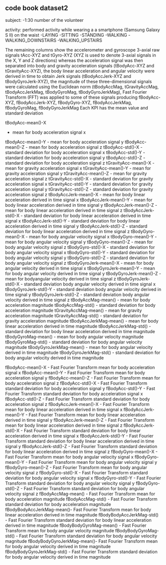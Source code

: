 ## code book dataset2

subject:
-1:30 number of the volunteer

activity:
performed activity while wearing a a smartphone (Samsung Galaxy S II) on the waist
	-LAYING
	-SITTING
	-STANDING
	-WALKING
	-WALKING_DOWNSTAIRS
	-WALKING_UPSTAIRS



The remaining columns show the accelerometer and gyroscope 3-axial raw signals tAcc-XYZ and tGyro-XYZ (XYZ is used to denote 3-axial signals in the X, Y and Z directions)
whereas the acceleration signal was then separated into body and gravity acceleration signals (tBodyAcc-XYZ and tGravityAcc-XYZ), 
the body linear acceleration and angular velocity were derived in time to obtain Jerk signals (tBodyAccJerk-XYZ and tBodyGyroJerk-XYZ),
the magnitude of these three-dimensional signals were calculated using the Euclidean norm (tBodyAccMag, tGravityAccMag, tBodyAccJerkMag, tBodyGyroMag, tBodyGyroJerkMag),
Fast Fourier Transform (FFT) was applied to some of these signals producing fBodyAcc-XYZ, fBodyAccJerk-XYZ, fBodyGyro-XYZ, fBodyAccJerkMag, fBodyGyroMag, fBodyGyroJerkMag
Each KPI has the mean value and standard deviation

tBodyAcc-mean()-X		
- mean for body acceleration signal x

tBodyAcc-mean()-Y		- mean for body acceleration signal y
tBodyAcc-mean()-Z		- mean for body acceleration signal z
tBodyAcc-std()-X		- standard deviation for body acceleration signal x
tBodyAcc-std()-Y		- standard deviation for body acceleration signal y
tBodyAcc-std()-Z		- standard deviation for body acceleration signal z
tGravityAcc-mean()-X		- mean for gravity acceleration signal x
tGravityAcc-mean()-Y		- mean for gravity acceleration signal y
tGravityAcc-mean()-Z		- mean for gravity acceleration signal z
tGravityAcc-std()-X		- standard deviation for gravity acceleration signal x
tGravityAcc-std()-Y		- standard deviation for gravity acceleration signal y
tGravityAcc-std()-Z		- standard deviation for gravity acceleration signal z
tBodyAccJerk-mean()-X		- mean for body linear acceleration derived in time signal x
tBodyAccJerk-mean()-Y		- mean for body linear acceleration derived in time signal y
tBodyAccJerk-mean()-Z		- mean for body linear acceleration derived in time signal z
tBodyAccJerk-std()-X		- standard deviation for body linear acceleration derived in time signal x
tBodyAccJerk-std()-Y		- standard deviation for body linear acceleration derived in time signal y
tBodyAccJerk-std()-Z		- standard deviation for body linear acceleration derived in time signal z
tBodyGyro-mean()-X		- mean for body angular velocity signal x
tBodyGyro-mean()-Y		- mean for body angular velocity signal y
tBodyGyro-mean()-Z		- mean for body angular velocity signal z
tBodyGyro-std()-X		- standard deviation for body angular velocity signal x
tBodyGyro-std()-Y		- standard deviation for body angular velocity signal y
tBodyGyro-std()-Z		- standard deviation for body angular velocity signal z
tBodyGyroJerk-mean()-X	- mean for body angular velocity derived in time signal x
tBodyGyroJerk-mean()-Y	- mean for body angular velocity derived in time signal y
tBodyGyroJerk-mean()-Z	- mean for bodyangular velocity derived in time signal z
tBodyGyroJerk-std()-X	- standard deviation body angular velocity derived in time signal x
tBodyGyroJerk-std()-Y	- standard deviation body angular velocity derived in time signal y
tBodyGyroJerk-std()-Z	- standard deviation body angular velocity derived in time signal z
tBodyAccMag-mean()	- mean for body acceleration magnitude
tBodyAccMag-std()		- standard deviation for body acceleration magnitude
tGravityAccMag-mean()	- mean for gravity acceleration magnitude
tGravityAccMag-std()	- standard deviation for gravity acceleration magnitude
tBodyAccJerkMag-mean()	- mean for body linear acceleration derived in time magnitude
tBodyAccJerkMag-std()	- standard deviation for body linear acceleration derived in time magnitude
tBodyGyroMag-mean()	- mean for body angular velocity magnitude
tBodyGyroMag-std()		- standard deviation for body angular velocity magnitude
tBodyGyroJerkMag-mean()	- mean for body angular velocity derived in time magnitude
tBodyGyroJerkMag-std()	- standard deviation for body angular velocity derived in time magnitude

fBodyAcc-mean()-X		- Fast Fourier Transform mean for body acceleration signal x
fBodyAcc-mean()-Y		- Fast Fourier Transform mean for body acceleration signal y
fBodyAcc-mean()-Z		- Fast Fourier Transform mean for body acceleration signal z
fBodyAcc-std()-X		- Fast Fourier Transform standard deviation for body acceleration signal y
fBodyAcc-std()-Y		- Fast Fourier Transform standard deviation for body acceleration signal x
fBodyAcc-std()-Z		- Fast Fourier Transform standard deviation for body acceleration signal z
fBodyAccJerk-mean()-X	- Fast Fourier Transform mean for body linear acceleration derived in time signal x
fBodyAccJerk-mean()-Y	- Fast Fourier Transform mean for body linear acceleration derived in time signal y
fBodyAccJerk-mean()-Z	- Fast Fourier Transform mean for body linear acceleration derived in time signal z
fBodyAccJerk-std()-X	- Fast Fourier Transform standard deviation for body linear acceleration derived in time signal x
fBodyAccJerk-std()-Y	- Fast Fourier Transform standard deviation for body linear acceleration derived in time signal y
fBodyAccJerk-std()-Z		- Fast Fourier Transform standard deviation for body linear acceleration derived in time signal z
fBodyGyro-mean()-X		- Fast Fourier Transform mean for body angular velocity signal x
fBodyGyro-mean()-Y		- Fast Fourier Transform mean for body angular velocity signal y
fBodyGyro-mean()-Z		- Fast Fourier Transform mean for body angular velocity signal z
fBodyGyro-std()-X		- Fast Fourier Transform standard deviation for body angular velocity signal x
fBodyGyro-std()-Y		- Fast Fourier Transform standard deviation for body angular velocity signal y
fBodyGyro-std()-Z		- Fast Fourier Transform standard deviation for body angular velocity signal z
fBodyAccMag-mean()	- Fast Fourier Transform mean for body acceleration magnitude
fBodyAccMag-std()		- Fast Fourier Transform standard deviation for body acceleration magnitude
fBodyBodyAccJerkMag-mean()- Fast Fourier Transform mean for body linear acceleration derived in time magnitude
fBodyBodyAccJerkMag-std()	- Fast Fourier Transform standard deviation for body linear acceleration derived in time magnitude
fBodyBodyGyroMag-mean()	- Fast Fourier Transform mean for body angular velocity magnitude
fBodyBodyGyroMag-std()	- Fast Fourier Transform standard deviation for body angular velocity magnitude
fBodyBodyGyroJerkMag-mean()- Fast Fourier Transform mean for body angular velocity derived in time magnitude
fBodyBodyGyroJerkMag-std()	- Fast Fourier Transform standard deviation for body angular velocity derived in time magnitude
